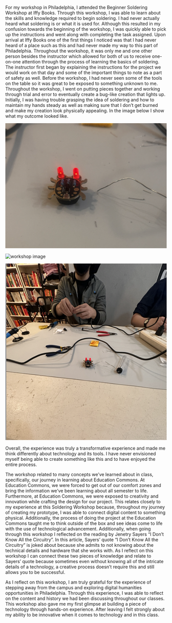 For my workshop in Philadelphia, I attended the Beginner Soldering Workshop at Iffy Books. Through this workshop, I was able to learn about the skills and knowledge required to begin soldering. I had never actually heard what soldering is or what it is used for. Although this resulted in my confusion towards the beginning of the workshop, I was quickly able to pick up the instructions and went along with completing the task assigned. Upon arrival at Iffy Books one of the first things I noticed was that I had never heard of a place such as this and had never made my way to this part of Philadelphia. Throughout the workshop, it was only me and one other person besides the instructor which allowed for both of us to receive one-on-one attention through the process of learning the basics of soldering. The instructor first began by explaining the instructions for the project we would work on that day and some of the important things to note as a part of safety as well. Before the workshop, I had never seen some of the tools on the table so it was great to be exposed to something unknown to me. Throughout the workshop, I went on putting pieces together and working through trial and error to eventually create a bug-like creation that lights up. Initially, I was having trouble grasping the idea of soldering and how to maintain my hands steady as well as making sure that I don’t get burned and make my creation look physically appealing. In the image below I show what my outcome looked like. 

![workshop image](reflectionphiladelphia2.png)

![workshop image](reflectionphiladelphia.png)

![workshop image](reflectionphiladelphia1.png)

Overall, the experience was truly a transformative experience and made me think differently about technology and its tools. I have never envisioned myself being able to create something like this and to have enjoyed the entire process. 

The workshop related to many concepts we’ve learned about in class, specifically, our journey in learning about Education Commons. At Education Commons, we were forced to get out of our comfort zones and bring the information we’ve been learning about all semester to life. Furthermore, at Education Commons, we were exposed to creativity and innovation while crafting the design for our project. This relates closely to my experience at this Soldering Workshop because, throughout my journey of creating my prototype, I was able to connect digital content to something physical. Additionally, the process of doing the project at the Education Commons taught me to think outside of the box and see ideas come to life with the use of technological advancement.
Additionally, when going through this workshop I reflected on the reading by Jenetry Sayers “I Don’t Know All the Circuitry”. In this article, Sayers’ quote “I Don’t Know All the Circuitry” is joked about because she admits to not knowing about the technical details and hardware that she works with. As I reflect on this workshop I can connect these two pieces of knowledge and relate to Sayers’ quote because sometimes even without knowing all of the intricate details of a technology, a creative process doesn’t require this and still allows you to be successful. 

As I reflect on this workshop, I am truly grateful for the experience of stepping away from the campus and exploring digital humanities opportunities in Philadelphia. Through this experience, I was able to reflect on the content and history we had been discussing throughout our classes. This workshop also gave me my first glimpse at building a piece of technology through hands-on experience.  After leaving I felt strongly about my ability to be innovative when it comes to technology and in this class. 
